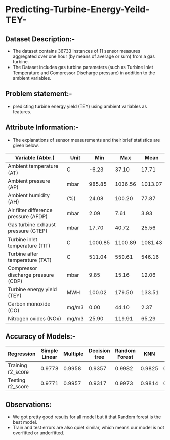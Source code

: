 # Predicting-Turbine-Energy-Yeild-TEY-

## Dataset Description:-
- The dataset contains 36733 instances of 11 sensor measures aggregated over one hour (by means of average or sum) from a gas turbine.
- The Dataset includes gas turbine parameters (such as Turbine Inlet Temperature and Compressor Discharge pressure) in addition to the ambient variables.

## Problem statement:-
- predicting turbine energy yield (TEY) using ambient variables as features.

## Attribute Information:-
- The explanations of sensor measurements and their brief statistics are given below.

| Variable (Abbr.)           | Unit     | Min     | Max     | Mean    |
|----------------------------|----------|---------|---------|---------|
| Ambient temperature (AT)   | C        | -6.23   | 37.10   | 17.71   |
| Ambient pressure (AP)      | mbar     | 985.85  | 1036.56 | 1013.07 |
| Ambient humidity (AH)      | (%)      | 24.08   | 100.20  | 77.87   |
| Air filter difference pressure (AFDP) | mbar     | 2.09    | 7.61    | 3.93    |
| Gas turbine exhaust pressure (GTEP) | mbar     | 17.70   | 40.72   | 25.56   |
| Turbine inlet temperature (TIT) | C        | 1000.85 | 1100.89 | 1081.43 |
| Turbine after temperature (TAT) | C        | 511.04  | 550.61  | 546.16  |
| Compressor discharge pressure (CDP) | mbar | 9.85    | 15.16   | 12.06   |
| Turbine energy yield (TEY) | MWH     | 100.02  | 179.50  | 133.51  |
| Carbon monoxide (CO)       | mg/m3    | 0.00    | 44.10   | 2.37    |
| Nitrogen oxides (NOx)      | mg/m3    | 25.90   | 119.91  | 65.29   |

## Accuracy of Models:-

| Regression | Simple Linear | Multiple | Decision tree | Random Forest | KNN | SVM | Bagging | Adaboost | Gradient Boosting | xgboost Regressor |
| --- | --- | --- | --- | --- | --- | --- | --- | --- | --- | --- |
| Training r2_score | 0.9778 | 0.9958 | 0.9357 | 0.9982 | 0.9825 | 0.9950 | 0.9964 | 0.9851 | 0.9964 | 0.9977 |
| Testing r2_score | 0.9771 | 0.9957 | 0.9317 | 0.9973 | 0.9814 | 0.9894 | 0.9949 | 0.9835 | 0.9962 | 0.9971 |

## Observations:
- We got pretty good results for all model but it that Random forest is the best model.
- Train and test errors are also quiet similar, which means our model is not overfitted or underfitted.
